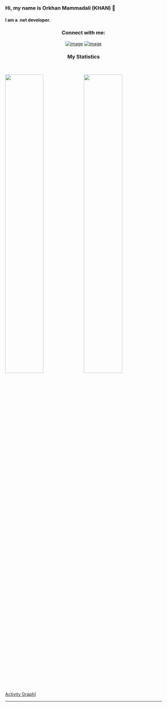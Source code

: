 ### Hi, my name is Orkhan Mammadali (KHAN) 👋
#### I am a .net developer.




<h3 align="center">Connect with me:</h3>
<div align="center">

[![image](https://img.shields.io/badge/LinkedIn-0077B5?style=for-the-badge&logo=linkedin&logoColor=white)](https://www.linkedin.com/in/orkhan-8216123/)
[![image](https://img.shields.io/badge/Gmail-D14836?style=for-the-badge&logo=gmail&logoColor=white)](mailto:memmedeli.orxan.om@gmail.com)
  
</div>


<h3 align="center">My Statistics</h3>
<br/>
<p align="left">
  <img width="49.5%" src="https://github-readme-stats.vercel.app/api?username=OrxanMemmedeli&show_icons=true&theme=gruvbox&hide_border=true" />
  <img width="49.5%" src="https://github-readme-streak-stats.herokuapp.com/?user=OrxanMemmedeli&theme=gruvbox&hide_border=true" />
</p>
<br>

[Activity Graph](https://activity-graph.herokuapp.com/graph?username=OrxanMemmedeli&custom_title=Abhigyan%20Trips's%20Contribution%20Graph&theme=gruvbox&bg_color=282828&hide_border=true&line=d1a01f&point=c58545)]

------

